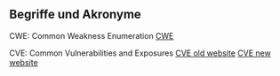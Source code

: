 ## Begriffe und Akronyme

CWE: Common Weakness Enumeration [CWE](https://cwe.mitre.org/data/definitions/699.html)

CVE: Common Vulnerabilities and Exposures [CVE old website](https://cve.mitre.org/) [CVE new website](https://www.cve.org/)